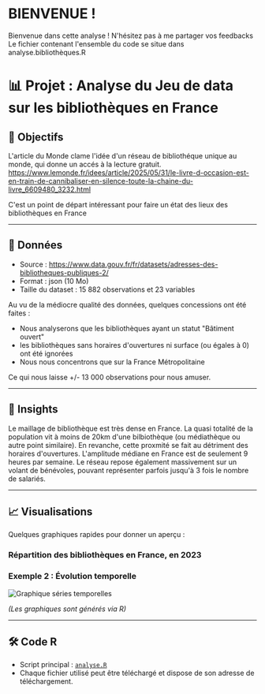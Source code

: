 # BIENVENUE !

Bienvenue dans  cette analyse ! N'hésitez pas à me partager vos feedbacks
Le fichier contenant l'ensemble du code se situe dans analyse.bibliothèques.R

# 📊 Projet : Analyse du Jeu de data sur les bibliothèques en France

## 🎯 Objectifs
L'article du Monde clame l'idée d'un réseau de bibliothéque unique au monde, qui donne un accés à la lecture gratuit.
https://www.lemonde.fr/idees/article/2025/05/31/le-livre-d-occasion-est-en-train-de-cannibaliser-en-silence-toute-la-chaine-du-livre_6609480_3232.html

C'est un point de départ intéressant pour faire un état des lieux des bibliothèques en France

---

## 📂 Données
- Source : https://www.data.gouv.fr/fr/datasets/adresses-des-bibliotheques-publiques-2/  
- Format : json (10 Mo)  
- Taille du dataset : 15 882 observations et 23 variables

Au vu de la médiocre qualité des données, quelques concessions ont été faites :

- Nous analyserons que les bibliothèques ayant un statut "Bâtiment ouvert"
- les bibliothèques sans horaires d'ouvertures ni surface (ou égales à 0) ont été ignorées
- Nous nous concentrons que sur la France Métropolitaine 

Ce qui nous laisse +/- 13 000 observations pour nous amuser. 

---

## 📂 Insights 

Le maillage de bibliothèque est très dense en France. 
La quasi totalité de la population vit à moins de 20km d'une bilbiothèque (ou médiathèque ou autre point similaire).
En revanche, cette proxmité se fait au détriment des horaires d'ouvertures. 
L'amplitude médiane en France est de seulement 9 heures par semaine. 
Le réseau repose également massivement sur un volant de bénévoles, pouvant représenter parfois jusqu'à 3 fois le nombre de salariés. 

---



## 📈 Visualisations
Quelques graphiques rapides pour donner un aperçu :  

### Répartition des bibliothèques en France, en 2023





### Exemple 2 : Évolution temporelle
![Graphique séries temporelles](figures/time_series.png)


*(Les graphiques sont générés via R)*

---

## 🛠️ Code R
- Script principal : [`analyse.R`](data/analyse_bibliotheques.R)  
- Chaque fichier utilisé peut être téléchargé et dispose de son adresse de téléchargement. 

